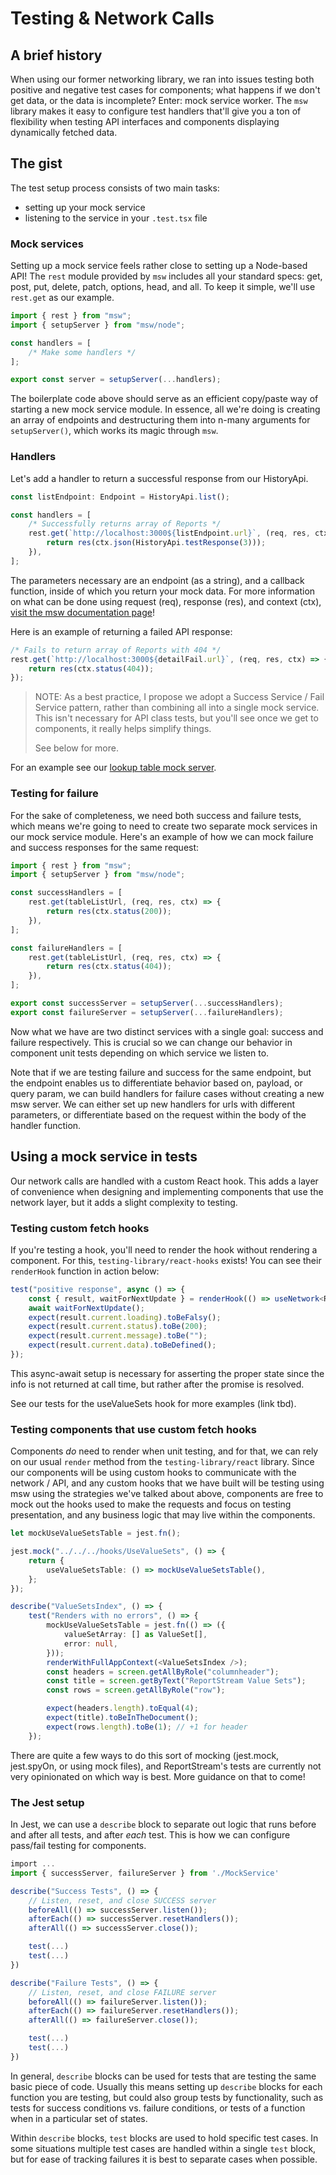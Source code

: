 # Testing & Network Calls

## A brief history

When using our former networking library, we ran into issues testing both positive and negative test cases for components; what happens if we don't get data, or the data is incomplete? Enter: mock service worker. The `msw` library makes it easy to configure test handlers that'll give you a ton of flexibility when testing API interfaces and components displaying dynamically fetched data.

## The gist

The test setup process consists of two main tasks:

- setting up your mock service
- listening to the service in your `.test.tsx` file

### Mock services

Setting up a mock service feels rather close to setting up a Node-based API! The `rest` module provided by `msw` includes all your standard specs: get, post, put, delete, patch, options, head, and all. To keep it simple, we'll use `rest.get` as our example.

```typescript
import { rest } from "msw";
import { setupServer } from "msw/node";

const handlers = [
    /* Make some handlers */
];

export const server = setupServer(...handlers);
```

The boilerplate code above should serve as an efficient copy/paste way of starting a new mock service module. In essence, all we're doing is creating an array of endpoints and destructuring them into n-many arguments for `setupServer()`, which works its magic through `msw`.

### Handlers

Let's add a handler to return a successful response from our HistoryApi.

```typescript
const listEndpoint: Endpoint = HistoryApi.list();

const handlers = [
    /* Successfully returns array of Reports */
    rest.get(`http://localhost:3000${listEndpoint.url}`, (req, res, ctx) => {
        return res(ctx.json(HistoryApi.testResponse(3)));
    }),
];
```

The parameters necessary are an endpoint (as a string), and a callback function, inside of which you return your mock data. For more information on what can be done using request (req), response (res), and context (ctx), [visit the msw documentation page](https://mswjs.io/docs/getting-started/mocks)!

Here is an example of returning a failed API response:

```typescript
/* Fails to return array of Reports with 404 */
rest.get(`http://localhost:3000${detailFail.url}`, (req, res, ctx) => {
    return res(ctx.status(404));
});
```

> NOTE: As a best practice, I propose we adopt a Success Service / Fail Service pattern, rather than combining all into a single mock service. This isn't necessary for API class tests, but you'll see once we get to components, it really helps simplify things.
>
> See below for more.

For an example see our [lookup table mock server](https://github.com/CDCgov/prime-reportstream/blob/58599e355ad2a0b357005190c185a8b8497f0b81/frontend-react/src/__mocks__/LookupTableMockServer.ts).

### Testing for failure

For the sake of completeness, we need both success and failure tests, which means we're going to need to create two separate mock services in our mock service module. Here's an example of how we can mock failure and success responses for the same request:

```typescript
import { rest } from "msw";
import { setupServer } from "msw/node";

const successHandlers = [
    rest.get(tableListUrl, (req, res, ctx) => {
        return res(ctx.status(200));
    }),
];

const failureHandlers = [
    rest.get(tableListUrl, (req, res, ctx) => {
        return res(ctx.status(404));
    }),
];

export const successServer = setupServer(...successHandlers);
export const failureServer = setupServer(...failureHandlers);
```

Now what we have are two distinct services with a single goal: success and failure respectively. This is crucial so we can change our behavior in component unit tests depending on which service we listen to.

Note that if we are testing failure and success for the same endpoint, but the endpoint enables us to differentiate behavior based on, payload, or query param, we can build handlers for failure cases without creating a new msw server. We can either set up new handlers for urls with different parameters, or differentiate based on the request within the body of the handler function.

## Using a mock service in tests

Our network calls are handled with a custom React hook. This adds a layer of convenience when designing and implementing components that use the network layer, but it adds a slight complexity to testing.

### Testing custom fetch hooks

If you're testing a hook, you'll need to render the hook without rendering a component. For this, `testing-library/react-hooks` exists! You can see their `renderHook` function in action below:

```typescript
test("positive response", async () => {
    const { result, waitForNextUpdate } = renderHook(() => useNetwork<Report>(HistoryApi.detail("test")));
    await waitForNextUpdate();
    expect(result.current.loading).toBeFalsy();
    expect(result.current.status).toBe(200);
    expect(result.current.message).toBe("");
    expect(result.current.data).toBeDefined();
});
```

This async-await setup is necessary for asserting the proper state since the info is not returned at call time, but rather after the promise is resolved.

See our tests for the useValueSets hook for more examples (link tbd).

### Testing components that use custom fetch hooks

Components _do_ need to render when unit testing, and for that, we can rely on our usual `render` method from the `testing-library/react` library. Since our components will be using custom hooks to communicate with the network / API, and any custom hooks that we have built will be testing using msw using the strategies we've talked about above, components are free to mock out the hooks used to make the requests and focus on testing presentation, and any business logic that may live within the components.

```typescript
let mockUseValueSetsTable = jest.fn();

jest.mock("../../../hooks/UseValueSets", () => {
    return {
        useValueSetsTable: () => mockUseValueSetsTable(),
    };
});

describe("ValueSetsIndex", () => {
    test("Renders with no errors", () => {
        mockUseValueSetsTable = jest.fn(() => ({
            valueSetArray: [] as ValueSet[],
            error: null,
        }));
        renderWithFullAppContext(<ValueSetsIndex />);
        const headers = screen.getAllByRole("columnheader");
        const title = screen.getByText("ReportStream Value Sets");
        const rows = screen.getAllByRole("row");

        expect(headers.length).toEqual(4);
        expect(title).toBeInTheDocument();
        expect(rows.length).toBe(1); // +1 for header
    });

```

There are quite a few ways to do this sort of mocking (jest.mock, jest.spyOn, or using mock files), and ReportStream's tests are currently not very opinionated on which way is best. More guidance on that to come!

### The Jest setup

In Jest, we can use a `describe` block to separate out logic that runs before and after all tests, and after _each_ test. This is how we can configure pass/fail testing for components.

```typescript
import ...
import { successServer, failureServer } from './MockService'

describe("Success Tests", () => {
    // Listen, reset, and close SUCCESS server
    beforeAll(() => successServer.listen());
    afterEach(() => successServer.resetHandlers());
    afterAll(() => successServer.close());

    test(...)
    test(...)
})

describe("Failure Tests", () => {
    // Listen, reset, and close FAILURE server
    beforeAll(() => failureServer.listen());
    afterEach(() => failureServer.resetHandlers());
    afterAll(() => failureServer.close());

    test(...)
    test(...)
})
```

In general, `describe` blocks can be used for tests that are testing the same basic piece of code. Usually this means setting up `describe` blocks for each function you are testing, but could also group tests by functionality, such as tests for success conditions vs. failure conditions, or tests of a function when in a particular set of states.

Within `describe` blocks, `test` blocks are used to hold specific test cases. In some situations multiple test cases are handled within a single `test` block, but for ease of tracking failures it is best to separate cases when possible.
